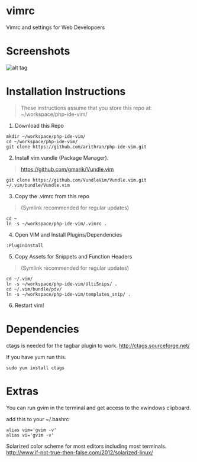 vimrc
=====

Vimrc and settings for Web Developoers


Screenshots
===========

![alt tag](https://raw.githubusercontent.com/arithran/php-ide-vim/master/screenshots/Screenshot1.png)


Installation Instructions
=========================
> These instructions assume that you store this repo at: ~/workspace/php-ide-vim/

1) Download this Repo
```
mkdir ~/workspace/php-ide-vim/
cd ~/workspace/php-ide-vim/
git clone https://github.com/arithran/php-ide-vim.git
```

2) Install vim vundle (Package Manager).
> https://github.com/gmarik/Vundle.vim
```
git clone https://github.com/VundleVim/Vundle.vim.git ~/.vim/bundle/Vundle.vim
```

3) Copy the .vimrc from this repo 
> (Symlink recommended for regular updates)
```
cd ~
ln -s ~/workspace/php-ide-vim/.vimrc .
```

4) Open VIM  and Install Plugins/Dependencies 
```
:PluginInstall
```

5) Copy Assets for Snippets and Function Headers
> (Symlink recommended for regular updates)
```
cd ~/.vim/
ln -s ~/workspace/php-ide-vim/UltiSnips/ .
cd ~/.vim/bundle/pdv/
ln -s ~/workspace/php-ide-vim/templates_snip/ .
```

6) Restart vim!

Dependencies
============
ctags is needed for the tagbar plugin to work.
http://ctags.sourceforge.net/

If you have yum run this.
```
sudo yum install ctags
```



Extras
======

You can run gvim in the terminal and get access to the xwindows  clipboard.

add this to your ~/.bashrc
```
alias vim='gvim -v'
alias vi='gvim -v'
```


Solarized color scheme for most editors including most terminals.
http://www.if-not-true-then-false.com/2012/solarized-linux/
